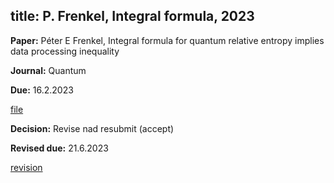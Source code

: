 title: P. Frenkel, Integral formula, 2023
---

**Paper:**   Péter E Frenkel, Integral formula for quantum relative entropy implies data processing inequality
 
**Journal:** Quantum

**Due:** 16.2.2023

[file](REF_frenkel2023/file.pdf)


**Decision:** Revise nad resubmit (accept) 


**Revised due:** 21.6.2023

[revision](REF_frenkel2023/revision.pdf)